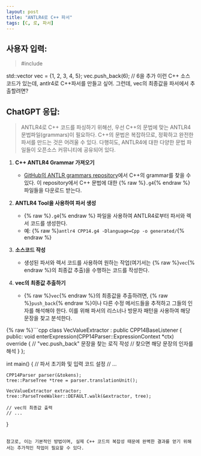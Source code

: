 ```yaml
---
layout: post
title: "ANTLR4로 C++ 파서"
tags: [C, 로, 파서]
---
```


## 사용자 입력:
> #include <vector>

std::vector<int> vec = {1, 2, 3, 4, 5};
vec.push_back(6);  // 6을 추가
이런 C++ 소스 코드가 있는데, antlr4로 C++파서를 만들고 싶어. 그런데, vec의 최종값을 파서에서 추출할려면?

## ChatGPT 응답:
> ANTLR4로 C++ 코드를 파싱하기 위해선, 우선 C++의 문법에 맞는 ANTLR4 문법파일(grammars)이 필요하다. C++의 문법은 복잡하므로, 정확하고 완전한 파서를 만드는 것은 어려울 수 있다. 다행히도, ANTLR4에 대한 다양한 문법 파일들이 오픈소스 커뮤니티에 공유되어 있다.

1. **C++ ANTLR4 Grammar 가져오기**
   - [GitHub의 ANTLR grammars repository](https://github.com/antlr/grammars-v4)에서 C++의 grammar를 찾을 수 있다. 이 repository에서 C++ 문법에 대한 {% raw %}`.g4`{% endraw %} 파일들을 다운로드 받는다.

2. **ANTLR4 Tool을 사용하여 파서 생성**
   - {% raw %}`.g4`{% endraw %} 파일을 사용하여 ANTLR4로부터 파서와 렉서 코드를 생성한다.
   - 예: {% raw %}`antlr4 CPP14.g4 -Dlanguage=Cpp -o generated/`{% endraw %}

3. **소스코드 작성**
   - 생성된 파서와 렉서 코드를 사용하여 원하는 작업(여기서는 {% raw %}`vec`{% endraw %}의 최종값 추출)을 수행하는 코드를 작성한다.

4. **vec의 최종값 추출하기**
   - {% raw %}`vec`{% endraw %}의 최종값을 추출하려면, {% raw %}`push_back`{% endraw %}이나 다른 수정 메서드들을 추적하고 그들의 인자를 해석해야 한다. 이를 위해 파서의 리스너나 방문자 패턴을 사용하여 해당 문장을 찾고 분석한다.

{% raw %}```cpp
class VecValueExtractor : public CPP14BaseListener {
public:
    void enterExpression(CPP14Parser::ExpressionContext *ctx) override {
        // "vec.push_back" 문장을 찾는 로직 작성
        // 찾으면 해당 문장의 인자를 해석
    }
};

int main() {
    // 파서 초기화 및 입력 코드 설정
    // ...

    CPP14Parser parser(&tokens);
    tree::ParseTree *tree = parser.translationUnit();

    VecValueExtractor extractor;
    tree::ParseTreeWalker::DEFAULT.walk(&extractor, tree);

    // vec의 최종값 출력
    // ...
}
```{% endraw %}

참고로, 이는 기본적인 방법이며, 실제 C++ 코드의 복잡성 때문에 완벽한 결과를 얻기 위해서는 추가적인 작업이 필요할 수 있다.

